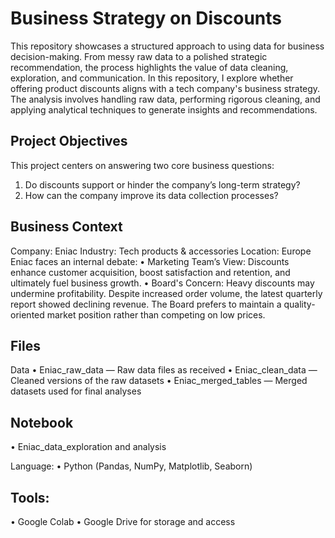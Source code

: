 # Business Strategy on Discounts
This repository showcases a structured approach to using data for business decision-making. From messy raw data to a polished strategic recommendation, the process highlights the value of data cleaning, exploration, and communication. In this repository, I explore whether offering product discounts aligns with a tech company's business strategy. The analysis involves handling raw data, performing rigorous cleaning, and applying analytical techniques to generate insights and recommendations.

## Project Objectives
This project centers on answering two core business questions:
1.	Do discounts support or hinder the company’s long-term strategy?
2.	How can the company improve its data collection processes?

## Business Context
Company: Eniac
Industry: Tech products & accessories
Location: Europe
Eniac faces an internal debate:
•	Marketing Team’s View: Discounts enhance customer acquisition, boost satisfaction and retention, and ultimately fuel business growth.
•	Board's Concern: Heavy discounts may undermine profitability. Despite increased order volume, the latest quarterly report showed declining revenue. The Board prefers to maintain a quality-oriented market position rather than competing on low prices.

## Files
Data
•	Eniac_raw_data — Raw data files as received
•	Eniac_clean_data — Cleaned versions of the raw datasets
•	Eniac_merged_tables — Merged datasets used for final analyses

## Notebook
•	Eniac_data_exploration and analysis

Language:
•	Python (Pandas, NumPy, Matplotlib, Seaborn) 

## Tools:
•	Google Colab 
•	Google Drive for storage and access
